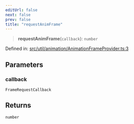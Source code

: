```yaml
---
editUrl: false
next: false
prev: false
title: "requestAnimFrame"
---
```


> **requestAnimFrame**(`callback`): `number`

Defined in: [src/util/animation/AnimationFrameProvider.ts:3](https://github.com/fabricjs/fabric.js/blob/e114448a1bce9b68a3e1bba337bc0c83a35c1aa5/src/util/animation/AnimationFrameProvider.ts#L3)

## Parameters

### callback

`FrameRequestCallback`

## Returns

`number`
